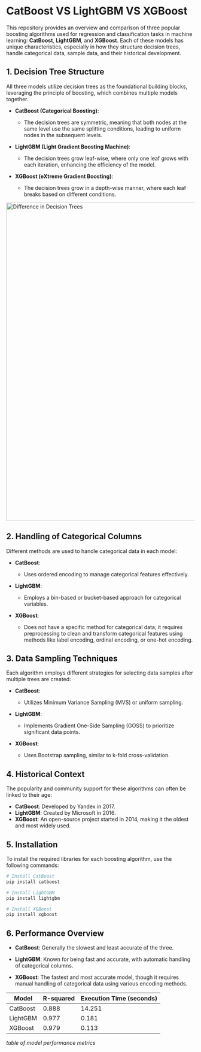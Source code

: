 # CatBoost VS LightGBM VS XGBoost

This repository provides an overview and comparison of three popular boosting algorithms used for regression and classification tasks in machine learning: **CatBoost**, **LightGBM**, and **XGBoost**. Each of these models has unique characteristics, especially in how they structure decision trees, handle categorical data, sample data, and their historical development.

## 1. Decision Tree Structure

All three models utilize decision trees as the foundational building blocks, leveraging the principle of boosting, which combines multiple models together.

- **CatBoost (Categorical Boosting)**: 
  - The decision trees are symmetric, meaning that both nodes at the same level use the same splitting conditions, leading to uniform nodes in the subsequent levels.

- **LightGBM (Light Gradient Boosting Machine)**: 
  - The decision trees grow leaf-wise, where only one leaf grows with each iteration, enhancing the efficiency of the model.

- **XGBoost (eXtreme Gradient Boosting)**: 
  - The decision trees grow in a depth-wise manner, where each leaf breaks based on different conditions.

<img width="850" alt="Difference in Decision Trees" src="https://github.com/user-attachments/assets/7ec6e325-c225-4a65-af89-eb075ee8e518">


## 2. Handling of Categorical Columns

Different methods are used to handle categorical data in each model:

- **CatBoost**: 
  - Uses ordered encoding to manage categorical features effectively.

- **LightGBM**: 
  - Employs a bin-based or bucket-based approach for categorical variables.

- **XGBoost**: 
  - Does not have a specific method for categorical data; it requires preprocessing to clean and transform categorical features using methods like label encoding, ordinal encoding, or one-hot encoding.

## 3. Data Sampling Techniques

Each algorithm employs different strategies for selecting data samples after multiple trees are created:

- **CatBoost**: 
  - Utilizes Minimum Variance Sampling (MVS) or uniform sampling.

- **LightGBM**: 
  - Implements Gradient One-Side Sampling (GOSS) to prioritize significant data points.

- **XGBoost**: 
  - Uses Bootstrap sampling, similar to k-fold cross-validation.

## 4. Historical Context

The popularity and community support for these algorithms can often be linked to their age:

- **CatBoost**: Developed by Yandex in 2017.
- **LightGBM**: Created by Microsoft in 2016.
- **XGBoost**: An open-source project started in 2014, making it the oldest and most widely used.

## 5. Installation

To install the required libraries for each boosting algorithm, use the following commands:

```bash
# Install CatBoost
pip install catboost

# Install LightGBM
pip install lightgbm

# Install XGBoost
pip install xgboost
```

## 6. Performance Overview
- **CatBoost**:
Generally the slowest and least accurate of the three.

- **LightGBM**:
Known for being fast and accurate, with automatic handling of categorical columns.

- **XGBoost**: 
The fastest and most accurate model, though it requires manual handling of categorical data using various encoding methods.

| Model     | R-squared  | Execution Time (seconds) |
|-----------|------------|---------------------------|
| CatBoost  | 0.888      | 14.251                    |
| LightGBM  | 0.977      | 0.181                     |
| XGBoost   | 0.979      | 0.113                     |

*table of model performance metrics*
